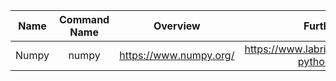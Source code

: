 | Name | Command Name | Overview | Further Reading
| :--: |:------------:|:--------:|:--------------:
| Numpy     | numpy | https://www.numpy.org/ | https://www.labri.fr/perso/nrougier/from-python-to-numpy/

